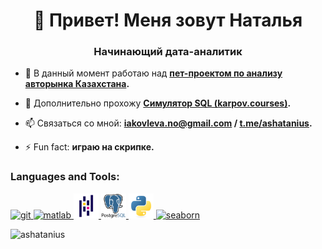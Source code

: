 <h1 align="center">👋 Привет! Меня зовут Наталья </h1>
<h3 align="center"> Начинающий дата-аналитик </h3>

- 🔭 В данный момент работаю над **[пет-проектом по анализу авторынка Казахстана](https://github.com/ashatanius/pet_projects).**

- 🌱 Дополнительно прохожу **[Симулятор SQL (karpov.courses)](https://karpov.courses/simulator-sql).**

- 📫 Связаться со мной: **iakovleva.no@gmail.com / [t.me/ashatanius](https://t.me/ashatanius).**

- ⚡ Fun fact: **играю на скрипке.**

<h3 align="left">Languages and Tools:</h3>
<p align="left"> <a href="https://git-scm.com/" target="_blank" rel="noreferrer"> <img src="https://www.vectorlogo.zone/logos/git-scm/git-scm-icon.svg" alt="git" width="40" height="40"/> </a> <a href="https://www.mathworks.com/" target="_blank" rel="noreferrer"> <img src="https://upload.wikimedia.org/wikipedia/commons/2/21/Matlab_Logo.png" alt="matlab" width="40" height="40"/> </a> <a href="https://pandas.pydata.org/" target="_blank" rel="noreferrer"> <img src="https://raw.githubusercontent.com/devicons/devicon/2ae2a900d2f041da66e950e4d48052658d850630/icons/pandas/pandas-original.svg" alt="pandas" width="40" height="40"/> </a> <a href="https://www.postgresql.org" target="_blank" rel="noreferrer"> <img src="https://raw.githubusercontent.com/devicons/devicon/master/icons/postgresql/postgresql-original-wordmark.svg" alt="postgresql" width="40" height="40"/> </a> <a href="https://www.python.org" target="_blank" rel="noreferrer"> <img src="https://raw.githubusercontent.com/devicons/devicon/master/icons/python/python-original.svg" alt="python" width="40" height="40"/> </a> <a href="https://seaborn.pydata.org/" target="_blank" rel="noreferrer"> <img src="https://seaborn.pydata.org/_images/logo-mark-lightbg.svg" alt="seaborn" width="40" height="40"/> </a> </p>

<p><img align="left" src="https://github-readme-stats.vercel.app/api/top-langs?username=ashatanius&show_icons=true&theme=tokyonight&locale=en&layout=compact" alt="ashatanius" /></p>
